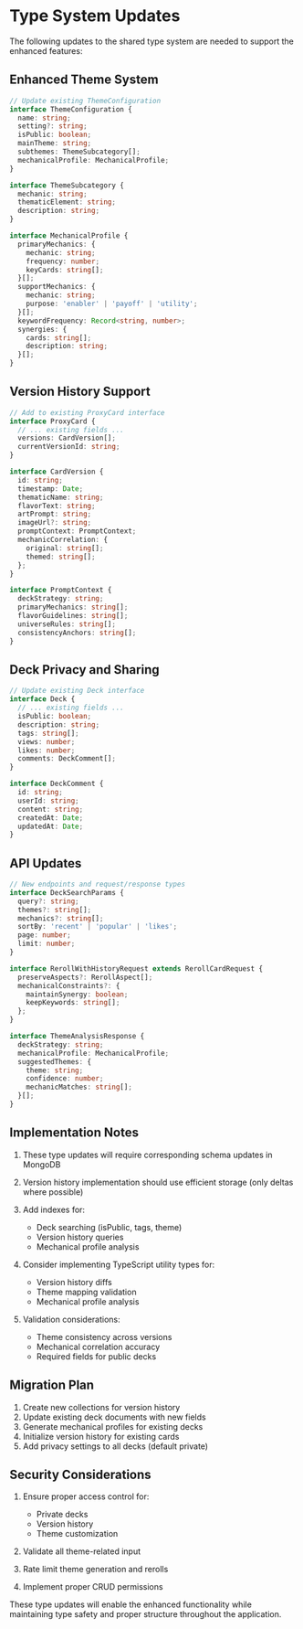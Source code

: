 # Type System Updates

The following updates to the shared type system are needed to support the enhanced features:

## Enhanced Theme System

```typescript
// Update existing ThemeConfiguration
interface ThemeConfiguration {
  name: string;
  setting?: string;
  isPublic: boolean;
  mainTheme: string;
  subthemes: ThemeSubcategory[];
  mechanicalProfile: MechanicalProfile;
}

interface ThemeSubcategory {
  mechanic: string;
  thematicElement: string;
  description: string;
}

interface MechanicalProfile {
  primaryMechanics: {
    mechanic: string;
    frequency: number;
    keyCards: string[];
  }[];
  supportMechanics: {
    mechanic: string;
    purpose: 'enabler' | 'payoff' | 'utility';
  }[];
  keywordFrequency: Record<string, number>;
  synergies: {
    cards: string[];
    description: string;
  }[];
}
```

## Version History Support

```typescript
// Add to existing ProxyCard interface
interface ProxyCard {
  // ... existing fields ...
  versions: CardVersion[];
  currentVersionId: string;
}

interface CardVersion {
  id: string;
  timestamp: Date;
  thematicName: string;
  flavorText: string;
  artPrompt: string;
  imageUrl?: string;
  promptContext: PromptContext;
  mechanicCorrelation: {
    original: string[];
    themed: string[];
  };
}

interface PromptContext {
  deckStrategy: string;
  primaryMechanics: string[];
  flavorGuidelines: string[];
  universeRules: string[];
  consistencyAnchors: string[];
}
```

## Deck Privacy and Sharing

```typescript
// Update existing Deck interface
interface Deck {
  // ... existing fields ...
  isPublic: boolean;
  description: string;
  tags: string[];
  views: number;
  likes: number;
  comments: DeckComment[];
}

interface DeckComment {
  id: string;
  userId: string;
  content: string;
  createdAt: Date;
  updatedAt: Date;
}
```

## API Updates

```typescript
// New endpoints and request/response types
interface DeckSearchParams {
  query?: string;
  themes?: string[];
  mechanics?: string[];
  sortBy: 'recent' | 'popular' | 'likes';
  page: number;
  limit: number;
}

interface RerollWithHistoryRequest extends RerollCardRequest {
  preserveAspects?: RerollAspect[];
  mechanicalConstraints?: {
    maintainSynergy: boolean;
    keepKeywords: string[];
  };
}

interface ThemeAnalysisResponse {
  deckStrategy: string;
  mechanicalProfile: MechanicalProfile;
  suggestedThemes: {
    theme: string;
    confidence: number;
    mechanicMatches: string[];
  }[];
}
```

## Implementation Notes

1. These type updates will require corresponding schema updates in MongoDB
2. Version history implementation should use efficient storage (only deltas where possible)
3. Add indexes for:
   - Deck searching (isPublic, tags, theme)
   - Version history queries
   - Mechanical profile analysis

4. Consider implementing TypeScript utility types for:
   - Version history diffs
   - Theme mapping validation
   - Mechanical profile analysis

5. Validation considerations:
   - Theme consistency across versions
   - Mechanical correlation accuracy
   - Required fields for public decks

## Migration Plan

1. Create new collections for version history
2. Update existing deck documents with new fields
3. Generate mechanical profiles for existing decks
4. Initialize version history for existing cards
5. Add privacy settings to all decks (default private)

## Security Considerations

1. Ensure proper access control for:
   - Private decks
   - Version history
   - Theme customization
   
2. Validate all theme-related input
3. Rate limit theme generation and rerolls
4. Implement proper CRUD permissions

These type updates will enable the enhanced functionality while maintaining type safety and proper structure throughout the application.